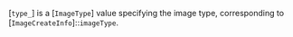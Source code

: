 [`type_`] is a [`ImageType`] value specifying the image type,
corresponding to [`ImageCreateInfo`]::`imageType`.